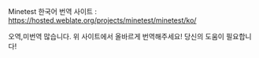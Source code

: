 Minetest 한국어 번역 사이트 :
https://hosted.weblate.org/projects/minetest/minetest/ko/


오역,미번역 많습니다.
위 사이트에서 올바르게 번역해주세요! 
당신의 도움이 필요합니다!
